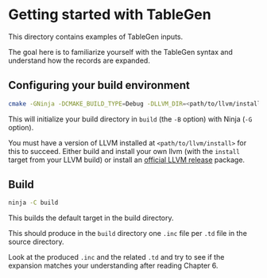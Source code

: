 # Getting started with TableGen #

This directory contains examples of TableGen inputs.

The goal here is to familiarize yourself with the TableGen syntax and understand how the records are expanded.

## Configuring your build environment ##

```bash
cmake -GNinja -DCMAKE_BUILD_TYPE=Debug -DLLVM_DIR=<path/to/llvm/install>/lib/cmake/llvm -Bbuild .
```

This will initialize your build directory in `build` (the `-B` option) with Ninja (`-G` option).

You must have a version of LLVM installed at `<path/to/llvm/install>` for this to succeed.
Either build and install your own llvm (with the `install` target from your LLVM build) or install an [official LLVM release](https://releases.llvm.org/) package.

## Build ##

```bash
ninja -C build
```

This builds the default target in the build directory.

This should produce in the `build` directory one `.inc` file per `.td` file in the source directory.

Look at the produced `.inc` and the related `.td` and try to see if the expansion matches your understanding after reading Chapter 6.
